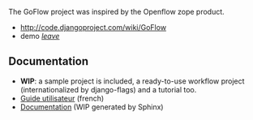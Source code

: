The GoFlow project was inspired by the Openflow zope product.

  * http://code.djangoproject.com/wiki/GoFlow
  * demo _[leave](http://goflow.alwaysdata.net/leave/)_

## Documentation ##
  * **WIP**:  a sample project is included, a ready-to-use workflow project (internationalized by django-flags) and a tutorial too.
  * [Guide utilisateur](GuideUtilisateurGoFlow.md) (french)
  * [Documentation](http://goflow.free.fr/doc/html/) (WIP generated by Sphinx)